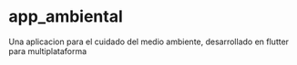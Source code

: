 # app_ambiental
Una aplicacion para el cuidado del medio ambiente, desarrollado en flutter para multiplataforma 
